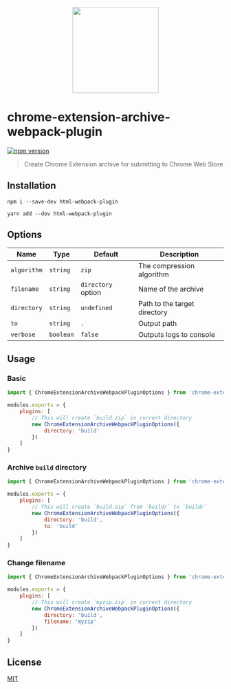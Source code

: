 <div align="center">
  <a href="https://github.com/webpack/webpack">
    <img width="200" height="200" src="https://webpack.js.org/assets/icon-square-big.svg">
  </a>
</div>

# chrome-extension-archive-webpack-plugin

[![npm version][npm-version]][npm-url]

> Create Chrome Extension archive for submitting to Chrome Web Store

## Installation

```console
npm i --save-dev html-webpack-plugin
```

```console
yarn add --dev html-webpack-plugin
```

## Options

| Name        | Type      | Default            | Description                  |
|-------------|-----------|--------------------|------------------------------|
| `algorithm` | `string`  | `zip`              | The compression algorithm    |
| `filename`  | `string`  | `directory` option | Name of the archive          |
| `directory` | `string`  | `undefined`        | Path to the target directory |
| `to`        | `string`  | `.`                | Output path                  |
| `verbose`   | `boolean` | `false`            | Outputs logs to console      |

## Usage

### Basic

```javascript
import { ChromeExtensionArchiveWebpackPluginOptions } from 'chrome-extension-archive-webpack-plugin'

modules.exports = {
    plugins: [
        // This will create `build.zip` in current directory
        new ChromeExtensionArchiveWebpackPluginOptions({
            directory: 'build'
        })
    ]
}
```

### Archive `build` directory

```javascript
import { ChromeExtensionArchiveWebpackPluginOptions } from 'chrome-extension-archive-webpack-plugin'

modules.exports = {
    plugins: [
        // This will create `build.zip` from `build/` to `build/`
        new ChromeExtensionArchiveWebpackPluginOptions({
            directory: 'build',
            to: 'build'
        })
    ]
}
```

### Change filename

```javascript
import { ChromeExtensionArchiveWebpackPluginOptions } from 'chrome-extension-archive-webpack-plugin'

modules.exports = {
    plugins: [
        // This will create `myzip.zip` in current directory
        new ChromeExtensionArchiveWebpackPluginOptions({
            directory: 'build',
            filename: 'myzip'
        })
    ]
}
```

## License

[MIT](./LICENSE)

<!-- Badge section -->

[npm-version]: https://badge.fury.io/js/chrome-extension-archive-webpack-plugin.svg
[npm-url]: https://badge.fury.io/js/chrome-extension-archive-webpack-plugin
